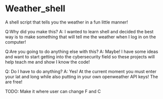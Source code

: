 # Weather_shell
A shell script that tells you the weather in a fun little manner!

Q:Why did you make this?
A: I wanted to learn shell and decided the best way is to make something that will tell me the weather when I log in on the computer!

Q:Are you going to do anything else with this?
A: Maybe! I have some ideas and want to start getting into the cybersecurity field so these projects will help teach me and show I know the code!

Q: Do I have to do anything?
A: Yes! At the current moment you must enter your lat and long while also putting in your own openweather API keys! The are free!

TODO:
Make it where user can change F and C
